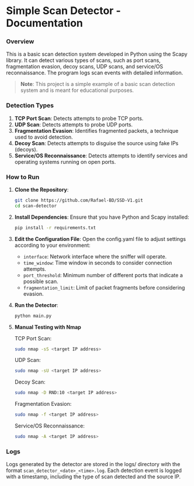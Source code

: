 # Simple Scan Detector - Documentation
### Overview

This is a basic scan detection system developed in Python using the Scapy library. It can detect various types of scans, such as port scans, fragmentation evasion, decoy scans, UDP scans, and service/OS reconnaissance. The program logs scan events with detailed information.

> **Note**: This project is a simple example of a basic scan detection system and is meant for educational purposes.

### Detection Types

1. **TCP Port Scan**: Detects attempts to probe TCP ports.
2. **UDP Scan**: Detects attempts to probe UDP ports.
3. **Fragmentation Evasion**: Identifies fragmented packets, a technique used to avoid detection.
4. **Decoy Scan**: Detects attempts to disguise the source using fake IPs (decoys).
5. **Service/OS Reconnaissance**: Detects attempts to identify services and operating systems running on open ports.

### How to Run

1. **Clone the Repository**:
    ```bash
    git clone https://github.com/Rafael-BD/SSD-V1.git
    cd scan-detector
    ```

2. **Install Dependencies**: Ensure that you have Python and Scapy installed:
    ```bash
    pip install -r requirements.txt
    ```

3. **Edit the Configuration File**: Open the config.yaml file to adjust settings according to your environment:
    - `interface`: Network interface where the sniffer will operate.
    - `time_window`: Time window in seconds to consider connection attempts.
    - `port_threshold`: Minimum number of different ports that indicate a possible scan.
    - `fragmentation_limit`: Limit of packet fragments before considering evasion.

4. **Run the Detector**:
    ```bash
    python main.py
    ```

5. **Manual Testing with Nmap**

    TCP Port Scan:
    ```bash
    sudo nmap -sS <target IP address>
    ```

    UDP Scan:
    ```bash
    sudo nmap -sU <target IP address>
    ```

    Decoy Scan:
    ```bash
    sudo nmap -D RND:10 <target IP address>
    ```

    Fragmentation Evasion:
    ```bash
    sudo nmap -f <target IP address>
    ```

    Service/OS Reconnaissance:
    ```bash
    sudo nmap -A <target IP address>
    ```

### Logs

Logs generated by the detector are stored in the logs/ directory with the format `scan_detector_<date>_<time>.log`. Each detection event is logged with a timestamp, including the type of scan detected and the source IP.